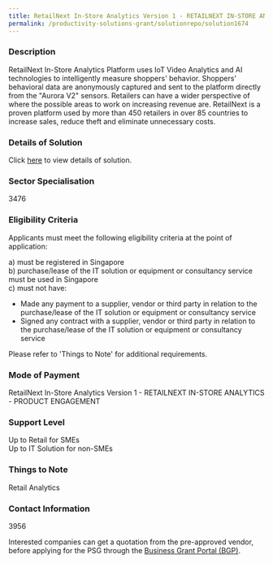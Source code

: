 ```yaml
---
title: RetailNext In-Store Analytics Version 1 - RETAILNEXT IN-STORE ANALYTICS - PRODUCT ENGAGEMENT
permalink: /productivity-solutions-grant/solutionrepo/solution1674
---
```


### Description

RetailNext In-Store Analytics Platform uses IoT Video Analytics and AI technologies to intelligently measure shoppers' behavior. Shoppers' behavioral data are anonymously captured and sent to the platform directly from the "Aurora V2" sensors. Retailers can have a wider perspective of where the possible areas to work on increasing revenue are. RetailNext is a proven platform used by more than 450 retailers in over 85 countries to increase sales, reduce theft and eliminate unnecessary costs.

### Details of Solution

Click <a href='RetailDDS Asia Pte Ltd' target='_blank' rel='noopener'>here</a> to view details of solution.

### Sector Specialisation

 3476 

### Eligibility Criteria

Applicants must meet the following eligibility criteria at the point of application:

a) must be registered in Singapore <br>
b) purchase/lease of the IT solution or equipment or consultancy service must be used in Singapore <br>
c) must not have:
- Made any payment to a supplier, vendor or third party in relation to the purchase/lease of the IT solution or equipment or consultancy service
- Signed any contract with a supplier, vendor or third party in relation to the purchase/lease of the IT solution or equipment or consultancy service

Please refer to 'Things to Note' for additional requirements.

### Mode of Payment
RetailNext In-Store Analytics Version 1 - RETAILNEXT IN-STORE ANALYTICS - PRODUCT ENGAGEMENT

### Support Level
Up to Retail for SMEs <br>
Up to IT Solution for non-SMEs

### Things to Note
Retail Analytics

### Contact Information
3956

Interested companies can get a quotation from the pre-approved vendor, before applying for the PSG through the <a target='_blank' rel='noopener' href='https://www.businessgrants.gov.sg/'>Business Grant Portal (BGP)</a>.
